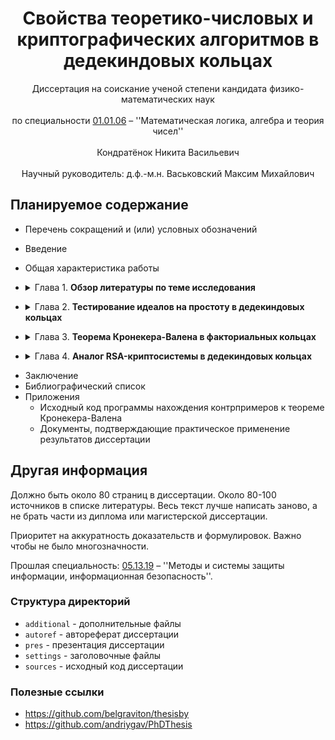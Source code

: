 <div align="center">
  <H1>
    Свойства теоретико-числовых и криптографических алгоритмов в дедекиндовых кольцах
  </H1>
  Диссертация на соискание ученой степени кандидата физико-математических наук<br><br>
  по специальности <a href="https://vak.gov.by/node/1274">01.01.06</a> – ''Математическая логика, алгебра и теория чисел''<br><br>
  Кондратёнок Никита Васильевич
</div><br>
<div align="center">
  Научный руководитель: д.ф.-м.н. Васьковский Максим Михайлович
</div>

## Планируемое содержание

- Перечень сокращений и (или) условных обозначений
- Введение
- Общая характеристика работы
- <details><summary>Глава 1. <b>Обзор литературы по теме исследования</b></summary>

  - Выводы по главе 1

</details>

- <details><summary>Глава 2. <b>Тестирование идеалов на простоту в дедекиндовых кольцах</b></summary>

  - Предварительные сведения
    - Определения идеала, простого идеала, максимального идеала, дедекиндова кольца
    - Функция Эйлера в дедекиндовом кольце и ее свойства
    - Теорема Копперсмита
    - Определения нормы, дробной и целой частей, цепочки делений
    - Примеры нормы, пример кольца, где нет цепочки делений с выбором минимального по норме остатка
    - Определение регулярной тройки и формулировка теоремы Кронекера-Валена
    - Способы представления идеалов
    - Сложность арифметических операций над идеалами
  - Аналог критерия Эйлера, оценки вероятности успеха, детерминированный вариант алгоритма Соловея-Штрассена
  - Аналог критерия Миллера, оценки вероятности успеха, детерминированный вариант  алгоритма Миллера-Рабина
  - Вычислительная сложность алгоритмов
  - Выводы по главе 2

</details>

- <details><summary>Глава 3. <b>Теорема Кронекера-Валена в факториальных кольцах</b></summary>

  - Теорема Кронекера-Валена в специальном классе факториальных колец
    - Формулировка и доказательство теоремы
    - Метод проверки принадлежности кольца классу T
      - Определение класса S
      - Доказательство, что S подмножество T
      - Метод проверки принадлежности классу S
      - Примеры из класса S, из T и не из S, не из T
      - Метод проверки принадлежности классу T
  - Теорема Кронекера-Валена в кольцах целых алгебраических элементов числового поля
    - Определения
    - Алгоритм вычисления наименьшего по норме остатка
    - Вычислительная сложность алгоритма
    - Метод доказательства невыполнимости теоремы Кронекера-Валена
    - Теорема, что для действительных квадратичных норменно-евклидовых колец теорема Кронекера-Валена не выполнена
    - Теорема для всех квадратичных норменно-евклидовых колец.
  - Теорема Ламе в факториальных кольцах
  - Выводы по главе 3

</details>

- <details><summary>Глава 4. <b>Аналог RSA-криптосистемы в дедекиндовых кольцах</b></summary>

  - Анализ аналога RSA-криптосистемы
    - Формулировка аналога RSA-криптосистемы
    - Теорема, что если d известно, то N можно разложить с вероятностью не менее 1/2 за лог время. (кажется только для факториальных, так как надо искать НОД(b-1, N))
    - Теорема Винера, что если d маленькое, то его можно вычислить. (для дедекиндовых колец)
    - Метод повторного шифрования. (для дедекиндовых колец)
    - Теорема, что если у нормы p и q одинаковая битовая длина, то их эти нормы можно вычислить. (для дедекиндовых)
    - Теорема, что нельзя иметь одинаковые RSA-модули. (для евклидовых колец)
    - Пример работы криптосистемы в координатных кольцах
  - Факторизация идеалов
    - Привести результаты Kofi_Intrinsic factorization of ideals in dedekind domains, где используется вычисление радикала
    - Использование теоремы Дедекинда для сведения задачи факторизации к целым числам
  - Выводы по главе 4

</details>

- Заключение
- Библиографический список
- Приложения
  - Исходный код программы нахождения контрпримеров к теореме Кронекера-Валена
  - Документы, подтверждающие практическое применение результатов диссертации

## Другая информация

Должно быть около 80 страниц в диссертации. Около 80-100 источников в списке литературы. Весь текст лучше написать заново, а не брать части из диплома или магистерской диссертации.

Приоритет на аккуратность доказательств и формулировок. Важно чтобы не было многозначности.

Прошлая специальность: [05.13.19](https://vak.gov.by/node/1467) – ''Методы и системы защиты информации, информационная безопасность''.

### Структура директорий

- `additional` - дополнительные файлы
- `autoref` - автореферат диссертации
- `pres` - презентация диссертации
- `settings` - заголовочные файлы
- `sources` - исходный код диссертации

### Полезные ссылки

- https://github.com/belgraviton/thesisby
- https://github.com/andriygav/PhDThesis
